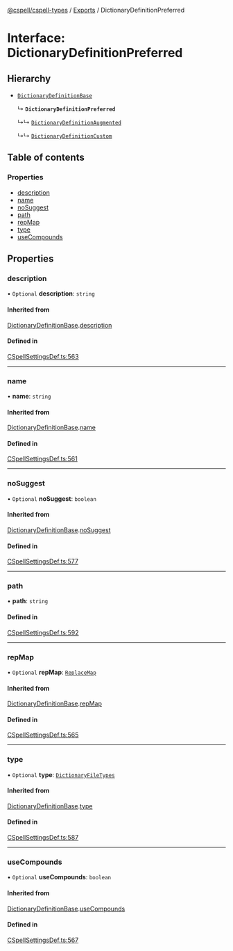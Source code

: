 [@cspell/cspell-types](../README.md) / [Exports](../modules.md) / DictionaryDefinitionPreferred

# Interface: DictionaryDefinitionPreferred

## Hierarchy

- [`DictionaryDefinitionBase`](DictionaryDefinitionBase.md)

  ↳ **`DictionaryDefinitionPreferred`**

  ↳↳ [`DictionaryDefinitionAugmented`](DictionaryDefinitionAugmented.md)

  ↳↳ [`DictionaryDefinitionCustom`](DictionaryDefinitionCustom.md)

## Table of contents

### Properties

- [description](DictionaryDefinitionPreferred.md#description)
- [name](DictionaryDefinitionPreferred.md#name)
- [noSuggest](DictionaryDefinitionPreferred.md#nosuggest)
- [path](DictionaryDefinitionPreferred.md#path)
- [repMap](DictionaryDefinitionPreferred.md#repmap)
- [type](DictionaryDefinitionPreferred.md#type)
- [useCompounds](DictionaryDefinitionPreferred.md#usecompounds)

## Properties

### description

• `Optional` **description**: `string`

#### Inherited from

[DictionaryDefinitionBase](DictionaryDefinitionBase.md).[description](DictionaryDefinitionBase.md#description)

#### Defined in

[CSpellSettingsDef.ts:563](https://github.com/streetsidesoftware/cspell/blob/6865ad5/packages/cspell-types/src/CSpellSettingsDef.ts#L563)

___

### name

• **name**: `string`

#### Inherited from

[DictionaryDefinitionBase](DictionaryDefinitionBase.md).[name](DictionaryDefinitionBase.md#name)

#### Defined in

[CSpellSettingsDef.ts:561](https://github.com/streetsidesoftware/cspell/blob/6865ad5/packages/cspell-types/src/CSpellSettingsDef.ts#L561)

___

### noSuggest

• `Optional` **noSuggest**: `boolean`

#### Inherited from

[DictionaryDefinitionBase](DictionaryDefinitionBase.md).[noSuggest](DictionaryDefinitionBase.md#nosuggest)

#### Defined in

[CSpellSettingsDef.ts:577](https://github.com/streetsidesoftware/cspell/blob/6865ad5/packages/cspell-types/src/CSpellSettingsDef.ts#L577)

___

### path

• **path**: `string`

#### Defined in

[CSpellSettingsDef.ts:592](https://github.com/streetsidesoftware/cspell/blob/6865ad5/packages/cspell-types/src/CSpellSettingsDef.ts#L592)

___

### repMap

• `Optional` **repMap**: [`ReplaceMap`](../modules.md#replacemap)

#### Inherited from

[DictionaryDefinitionBase](DictionaryDefinitionBase.md).[repMap](DictionaryDefinitionBase.md#repmap)

#### Defined in

[CSpellSettingsDef.ts:565](https://github.com/streetsidesoftware/cspell/blob/6865ad5/packages/cspell-types/src/CSpellSettingsDef.ts#L565)

___

### type

• `Optional` **type**: [`DictionaryFileTypes`](../modules.md#dictionaryfiletypes)

#### Inherited from

[DictionaryDefinitionBase](DictionaryDefinitionBase.md).[type](DictionaryDefinitionBase.md#type)

#### Defined in

[CSpellSettingsDef.ts:587](https://github.com/streetsidesoftware/cspell/blob/6865ad5/packages/cspell-types/src/CSpellSettingsDef.ts#L587)

___

### useCompounds

• `Optional` **useCompounds**: `boolean`

#### Inherited from

[DictionaryDefinitionBase](DictionaryDefinitionBase.md).[useCompounds](DictionaryDefinitionBase.md#usecompounds)

#### Defined in

[CSpellSettingsDef.ts:567](https://github.com/streetsidesoftware/cspell/blob/6865ad5/packages/cspell-types/src/CSpellSettingsDef.ts#L567)
